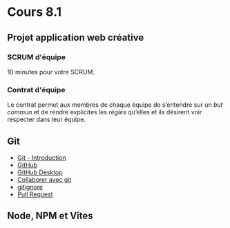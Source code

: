 # Cours 8.1
<!-- 20 octobre-->

<!--

Node.js et NPM : gestionnaire de paquets JavaScript

VITE : outil de développement front-end qui inclut serveur de développement et compilateur

IMPORTANT DE VOIR VITE CE COURS_CI car j'exige le setup du projet Vite pour le 22 octobre.







VUE

https://tim-montmorency.com/timdoc/582-518MO/javascript/vue-js/composantes/  (vu au cours 6.2 mais en faire une révision rapido)

 https://tim-montmorency.com/timdoc/582-518MO/exercices/vue-composante-cartes/ (probablement déjà fait au cours 6.2, à confirmer...)

https://tim-montmorency.com/timdoc/582-518MO/exercices/sushis/ < à mettre à jour au besoin pour faire le lien entre composante et app ($emit)


Peut-être un ajout?
https://tim-montmorency.com/timdoc/582-518MO/exercices/jeu-defense/ < il faut que je fasse la solution avec composante (les instructions le sont mais je ne trouve plus la solution avec composante donc je dois checker ça)

/*********************************************************** */
Contenu à développer et ajouter: références $emit *ref* entre une app et les composantes. 
/*********************************************************** */

https://fr.vuejs.org/guide/components/events.html 
La  <a href="https://www.w3schools.com/vue/vue_emit.php">méthode intégrée `$emit`  qui permet de faire le lien entre une app et ses composantes.


/*********************************************************** */
Vue SCF: 
/*********************************************************** */
https://tim-montmorency.com/timdoc/582-518MO/javascript/vue-js/sfc/ > Rrepousser SFC à quand on va voir Vite... Car anyway faut le compiler...




/*********************************************************** */
Ils doivent bien connaitre les GESTION DES TABLEAUX pour mieux travailler avec les données Vue.js
/*********************************************************** */
https://www.w3schools.com/js/js_arrays.asp

Exemple 
https://youtu.be/mDnahxy80KY?si=BNPfyTG_7Z9rxz5k&t=316

PUSH

const newTodo = ref('')
const todos = ref([])
const adTodo = () => {
  todo.value.push({
    title: newTodo.value,
    completed: false,
    date: Date.now()
  })
}


EXEMPLE
https://chatgpt.com/g/g-p-6864330428ec8191b7dc8c66ae4dff79-marie/c/68db25da-85ec-8326-8974-ff1c12e3830d

INCLUDES
const needle = q.value.toLowerCase();
arr = arr.filter(a => a.name.toLowerCase().includes(needle));

SORT
 const by = sortBy.value;
  arr = [...arr].sort((a, b) => {
    if (by === 'time') return toMinutes(a.start) - toMinutes(b.start);
    if (by === 'pop') return b.popularity - a.popularity;
    return a.name.localeCompare(b.name, 'fr');
  });


/*********************************************************** */
Portfolio fecth json
/*********************************************************** */
aussi pour fetch attendre que l'app soit mounted

const app = Vue.createApp({
  data() {
    return {
      =
    };
  },
  async mounted() {
    try{
      const res = await fetch('./data.json');
      if (!res.ok) throw new Error('HTTP '+res.status);
      this.raw = await res.json();
      this.state = 'loaded';
    }catch(e){
      console.error(e);
      this.state = 'error';
    }
  }
});
app.mount('#app');
-->


<!--
TUTEUR MOMO-BOT
<button class="btn-open-modal place-bottom-right" data-modal="momobot">🤖</button>

<div class="modal" id="modal-momobot">
  <div class="modal-content">
    <span class="close">&times;</span>
    <iframe src="https://tuteur-ai-web5.netlify.app" width="100%" style="width: 100%; height: 80vh;"></iframe>
  </div>
</div>
-->

## Projet application web créative

### SCRUM d'équipe

10 minutes pour votre SCRUM.

### Contrat d'équipe

Le contrat permet aux membres de chaque équipe de s’entendre sur un *but commun* et de rendre explicites les *règles* qu’elles et ils désirent voir respecter dans leur équipe.

[](./projets/appweb-creative/contrat-equipe.md)

## Git

- [Git - Introduction](https://tim-montmorency.com/timdoc/582-518MO/git/intro/)
- [GitHub](https://tim-montmorency.com/timdoc/582-518MO/git/github/)
- [GitHub Desktop](https://tim-montmorency.com/timdoc/582-518MO/git/github-desktop/)
- [Collaborer avec git](https://tim-montmorency.com/timdoc/582-518MO/git/collaboration/)
- [gitignore](https://tim-montmorency.com/timdoc/582-518MO/git/gitignore/)
- [Pull Request](https://tim-montmorency.com/timdoc/582-518MO/git/pull-request/)

## Node, NPM et Vites